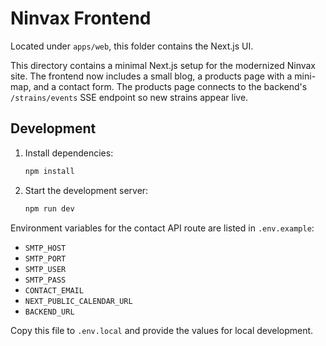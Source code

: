 # Ninvax Frontend

Located under `apps/web`, this folder contains the Next.js UI.

This directory contains a minimal Next.js setup for the modernized Ninvax site. The frontend now includes a small blog, a products page with a mini-map, and a contact form. The products page connects to the backend's `/strains/events` SSE endpoint so new strains appear live.

## Development

1. Install dependencies:
   ```bash
   npm install
   ```
2. Start the development server:
   ```bash
   npm run dev
   ```

Environment variables for the contact API route are listed in `.env.example`:

- `SMTP_HOST`
- `SMTP_PORT`
- `SMTP_USER`
- `SMTP_PASS`
- `CONTACT_EMAIL`
- `NEXT_PUBLIC_CALENDAR_URL`
- `BACKEND_URL`

Copy this file to `.env.local` and provide the values for local development.
